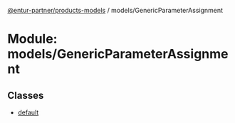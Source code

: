 [@entur-partner/products-models](../README.md) / models/GenericParameterAssignment

# Module: models/GenericParameterAssignment

## Classes

- [default](../classes/models_GenericParameterAssignment.default.md)
